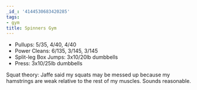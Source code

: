```yaml
---
_id_: '4144530683420285'
tags:
- gym
title: Spinners Gym
---
```


- Pullups: 5/35, 4/40, 4/40
- Power Cleans: 6/135, 3/145, 3/145
- Split-leg Box Jumps: 3x10/20lb dumbbells
- Press: 3x10/25lb dumbbells

Squat theory: Jaffe said my squats may be messed up because my hamstrings are weak relative to the rest of my muscles. Sounds reasonable.
